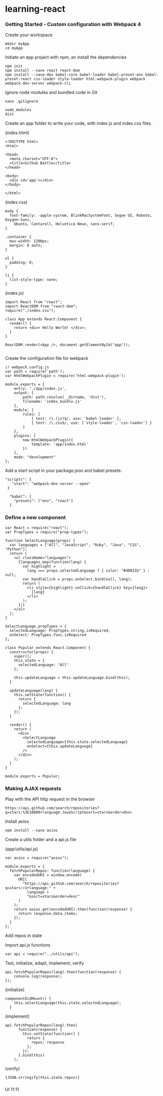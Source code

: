# learning-react

### Getting Started - Custom configuration with Webpack 4

Create your workspace

```
mkdir myApp
cd myApp
```

Initiate an app project with npm, an install the dependencies

```
npm init
npm install --save react react-dom
npm install --save-dev babel-core babel-loader babel-preset-env babel-preset-react css-loader style-loader html-webpack-plugin webpack webpack-dev-server webpack-cli
```

Ignore node modules and bundled code in Git 

```
nano .gitignore
```
```
node_modules
dist
```

Create an app folder to write your code, with index.js and index.css files.

(index.html)
```
<!DOCTYPE html>
<html>

<head>
  <meta charset="UTF-8">
  <title>Github Battle</title>
</head>

<body>
  <div id='app'></div>
</body>

</html>
```
(index.css)
```
body {
  font-family: -apple-system, BlinkMacSystemFont, Segoe UI, Roboto, Oxygen-Sans,
    Ubuntu, Cantarell, Helvetica Neue, sans-serif;
}

.container {
  max-width: 1200px;
  margin: 0 auto;
}

ul {
  padding: 0;
}

li {
  list-style-type: none;
}
```
(index.js)
```
import React from "react";
import ReactDOM from "react-dom";
require("./index.css");

class App extends React.Component {
  render() {
    return <div> Hello World! </div>;
  }
}

ReactDOM.render(<App />, document.getElementById("app"));


```


Create the configuration file for webpack



```
// webpack.config.js
var path = require('path');
var HtmlWebpackPlugin = require('html-webpack-plugin');

module.exports = {
	entry: './app/index.js',
	output: {
		path: path.resolve(__dirname, 'dist'),
		filename: 'index_bundle.js'
	},
	module: {
		rules: [
			{ test: /\.(js)$/, use: 'babel-loader' },
			{ test: /\.css$/, use: ['style-loader', 'css-loader'] }
		]
	},
	plugins: [
		new HtmlWebpackPlugin({
			template: 'app/index.html'
		})
	],
	mode: "development"
};
```

 Add a start script in your package.json and babel presets:
 
 ```
 "scripts": {
    "start": "webpack-dev-server --open"
  }
```

```
  "babel": {
    "presets": ["env", "react"]
  }
```



### Define a new component

```
var React = require("react");
var PropTypes = require("prop-types");

function SelectLanguage(props) {
  var languages = ["All", "JavaScript", "Ruby", "Java", "CSS", "Python"];
  return (
    <ul className="languages">
      {languages.map(function(lang) {
        var highlight =
          lang === props.selectedLanguage ? { color: "#d0021b" } : null;
        var handleClick = props.onSelect.bind(null, lang);
        return (
          <li style={highlight} onClick={handleClick} key={lang}>
            {lang}
          </li>
        );
      })}
    </ul>
  );
}

SelectLanguage.propTypes = {
  selectedLanguage: PropTypes.string.isRequired,
  onSelect: PropTypes.func.isRequired
};

class Popular extends React.Component {
  constructor(props) {
    super();
    this.state = {
      selectedLanguage: "All"
    };

    this.updateLanguage = this.updateLanguage.bind(this);
  }

  updateLanguage(lang) {
    this.setState(function() {
      return {
        selectedLanguage: lang
      };
    });
  }

  render() {
    return (
      <div>
        <SelectLanguage
          selectedLanguage={this.state.selectedLanguage}
          onSelect={this.updateLanguage}
        />
      </div>
    );
  }
}

module.exports = Popular;
```


### Making AJAX requests

Play with the API http request in the browser
```
https://api.github.com/search/repositories?q=stars:%3E10000+language:JavaScript&sort=stars&order=desc
```

Install axios
```
npm install --save axios
```

Create a utils folder and a api.js file

(app/utils/api.js)
```
var axios = require("axios");

module.exports = {
  fetchPopularRepos: function(language) {
    var encodedURI = window.encode(
      URI(
        "https://api.github.com/search/repositories?q=stars:>1+language:" +
          language +
          "&sort=stars&order=desc"
      )
    );
    return axios.get(encodedURI).then(function(response) {
      return response.data.items;
    });
  }
};
```

Add repos in state

Import api.js functions
```
var api = require("../utils/api");
```

Test, initialize, adapt, implement, verify

```
api.fetchPopularRepos(lang).then(function(response) {
    console.log(response);
});
```

(initialize)
```
componentDidMount() {
    this.selectLanguage(this.state.selectedLanguage);
  }
```

(implement)
```
api.fetchPopularRepos(lang).then(
      function(response) {
        this.setState(function() {
          return {
            repos: response
          };
        });
      }.bind(this)
    );
```

(verify)
```
{JSON.stringify(this.state.repos)}
```


###
UI 11:11
<!--stackedit_data:
eyJoaXN0b3J5IjpbNTEwMzY0NDA0XX0=
-->